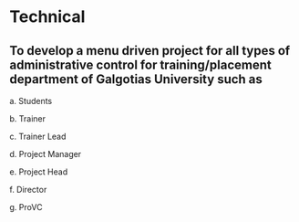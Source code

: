 # Technical

##  To develop a menu driven project for all types of administrative control for training/placement department of Galgotias University such as

a. Students

b. Trainer

c. Trainer Lead

d. Project Manager

e. Project Head

f. Director

g. ProVC

 